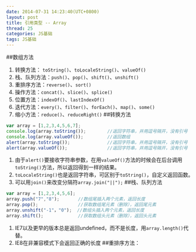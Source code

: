 ```yaml
---
date: 2014-07-31 14:23:40(UTC+0800)
layout: post
title: 引用类型 -- Array
thread: 25
categories: JS基础
tags: JS基础
---
```


##数组方法
1. 转换方法： `toString()`、`toLocaleString()`、`valueOf()`
2. 栈、队列方法：`push()`、`pop()`、`shift()`、`unshift()`
3. 重排序方法：`reverse()`、`sort()`
4. 操作方法：`concat()`、`slice()`、`splice()`
5. 位置方法：`indexOf()`、`lastIndexOf()`
6. 迭代方法：`every()`、`filter()`、`forEach()`、`map()`、`some()`
7. 缩小方法：`reduce()`、`reduceRight()`
##转换方法
```javascript
var array = [1,2,3,4,5,6,7];
console.log(array.toString());        //返回字符串，并用逗号隔开，没有引号
console.log(array.valueOf());         //返回数组
alert(array.toString());              //返回字符串，并用逗号隔开，没有引号
alert(array.valueOf());               //返回字符串，并用逗号隔开，没有引号
```

1. 由于`alert()`要接收字符串参数，在用`valueOf()`方法的时候会在后台调用`toString()`方法，所以返回得到一样的结果。
2. `toLocaleString()`也是返回字符串，可区别于`toString()`，自定义返回函数。
3. 可以用`join()`来改变分隔符`array.join("||");`
##栈、队列方法
```javascript
var array = [1,2,3,4,5,6];
array.push("7","8");       //数组尾插入两个元素，返回长度
array.pop();			   //获取数组尾元素（删除），返回尾元素
array.unshift("-1"，"0");  //数组头插入两个元素，返回长度
array.shift();             //获取数组头元素（删除），返回头元素
```
1. IE7以及更早的版本总是返回undefined，而不是长度，用`array.length()`代替。
2. IE8在非兼容模式下会返回正确的长度
##重排序方法：


